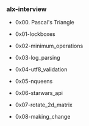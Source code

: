 ### alx-interview

- 0x00. Pascal's Triangle

- 0x01-lockboxes

- 0x02-minimum_operations

- 0x03-log_parsing

- 0x04-utf8_validation

- 0x05-nqueens

- 0x06-starwars_api

- 0x07-rotate_2d_matrix

- 0x08-making_change
